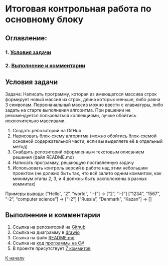 # <a id=TitleHead> Итоговая контрольная работа по основному блоку </a>
## <b>Оглавление:
### 1. [Условия задачи](#Title1)
### 2. [Выполнение и комментарии](#Title2)
</b>

## <a id=Title1> Условия задачи </a>
Задача: Написать программу, которая из имеющегося массива строк формирует новый массив из строк, длина которых меньше, либо равна 3 символам. Первоначальный массив можно ввести с клавиатуры, либо задать на старте выполнения алгоритма. При решении не рекомендуется пользоваться коллекциями, лучше обойтись исключительно массивами.


1. Создать репозиторий на GitHub
2. Нарисовать блок-схему алгоритма (можно обойтись блок-схемой основной содержательной части, если вы выделяете её в отдельный метод)
3. Снабдить репозиторий оформленным текстовым описанием решения (файл README.md)
4. Написать программу, решающую поставленную задачу
5. Использовать контроль версий в работе над этим небольшим проектом (не должно быть так, что всё залито одним коммитом, как минимум этапы 2, 3, и 4 должны быть расположены в разных коммитах)


Примеры вывода:
[“Hello”, “2”, “world”, “:-)”] → [“2”, “:-)”]
[“1234”, “1567”, “-2”, “computer science”] → [“-2”]
[“Russia”, “Denmark”, “Kazan”] → []

## <a id=Title2> Выполнение и комментарии </a>

1. Ссылка на репозиторий на [Github](https://github.com/PendolFF/TWork.git) 
2. Ссылка на диаграмму в [drawio](https://github.com/PendolFF/TWork/blob/main/block%20diagram.drawio)
3. Ссылка на файл [README.md](https://github.com/PendolFF/TWork/blob/main/README.md)
4. Ссылка на [код программы на C#](https://github.com/PendolFF/TWork/blob/main/Program.cs)
5. В проекте присутствует [7 коммитов](https://github.com/PendolFF/TWork/commits/main/) 

[К началу](#TitleHead)
